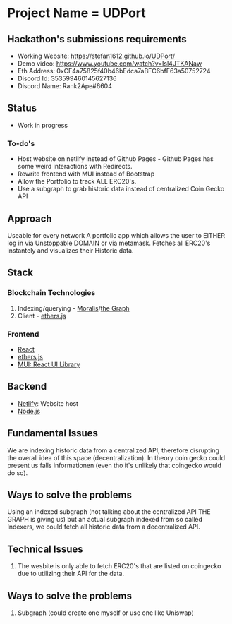 # Project Name = UDPort

## Hackathon's submissions requirements
- Working Website: https://stefan1612.github.io/UDPort/
- Demo video:  https://www.youtube.com/watch?v=Isl4JTKANaw
- Eth Address: 0xCF4a75825f40b46bEdca7aBFC6bfF63a50752724
- Discord Id: 353599460145627136
- Discord Name: Rank2Ape#6604


## Status
- Work in progress
### To-do's
- Host website on netlify instead of Github Pages - Github Pages has some weird interactions with Redirects.
- Rewrite frontend with MUI instead of Bootstrap
- Allow the Portfolio to track ALL ERC20's.
- Use a subgraph to grab historic data instead of centralized Coin Gecko API

## Approach
Useable for every network
A portfolio app which allows the user to EITHER log in via Unstoppable DOMAIN or via metamask.
Fetches all ERC20's instantely and visualizes their Historic data.
## Stack

### Blockchain Technologies
1. Indexing/querying - [Moralis](https://moralis.io/)/[the Graph](https://thegraph.com/en/)
2. Client - [ethers.js](https://docs.ethers.io/v5/)

### Frontend
- [React](https://reactjs.org/)
- [ethers.js](https://docs.ethers.io/v5/)
- [MUI: React UI Library](https://mui.com/)

## Backend
- [Netlify](https://www.netlify.com/): Website host
- [Node.js](https://nodejs.org/en/)

## Fundamental Issues
We are indexing historic data from a centralized API, therefore disrupting the overall idea of this space (decentralization). In theory coin gecko could present us falls informationen (even tho it's unlikely that coingecko would do so). 
## Ways to solve the problems
Using an indexed subgraph (not talking about the centralized API THE GRAPH is giving us) but an actual subgraph indexed from so called Indexers, we could fetch all historic data from a decentralized API.
## Technical Issues
1. The wesbite is only able to fetch ERC20's that are listed on coingecko due to utilizing their API for the data.
## Ways to solve the problems
1. Subgraph (could create one myself or use one like Uniswap)




